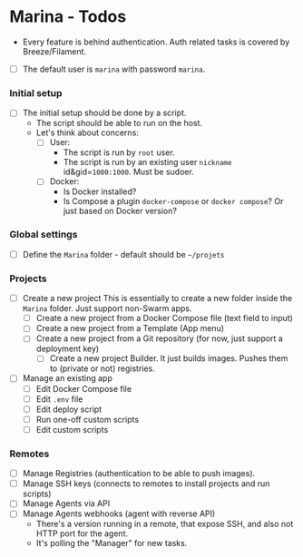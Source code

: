 # Marina - Todos

- Every feature is behind authentication. Auth related tasks is covered by Breeze/Filament.
- [ ] The default user is `marina` with password `marina`.

### Initial setup
- [ ] The initial setup should be done by a script.
  - The script should be able to run on the host.
  - Let's think about concerns:
    - [ ] User:
      - The script is run by `root` user.
      - The script is run by an existing user `nickname` id&gid=`1000:1000`. Must be sudoer.
    - [ ] Docker:
      - Is Docker installed?
      - Is Compose a plugin `docker-compose` or `docker compose`? Or just based on Docker version?

### Global settings
  - [ ] Define the `Marina` folder - default should be `~/projets`

### Projects
- [ ] Create a new project
    This is essentially to create a new folder inside the `Marina` folder.
    Just support non-Swarm apps. 
  - [ ] Create a new project from a Docker Compose file (text field to input)
  - [ ] Create a new project from a Template (App menu)
  - [ ] Create a new project from a Git repository (for now, just support a deployment key)
    - [ ] Create a new project Builder. It just builds images. Pushes them to (private or not) registries.
- [ ] Manage an existing app
  - [ ] Edit Docker Compose file
  - [ ] Edit `.env` file
  - [ ] Edit deploy script
  - [ ] Run one-off custom scripts
  - [ ] Edit custom scripts

### Remotes
- [ ] Manage Registries (authentication to be able to push images).
- [ ] Manage SSH keys (connects to remotes to install projects and run scripts)
- [ ] Manage Agents via API
- [ ] Manage Agents webhooks (agent with reverse API)
  - There's a version running in a remote, that expose SSH, and also not HTTP port for the agent.
  - It's polling the "Manager" for new tasks.
